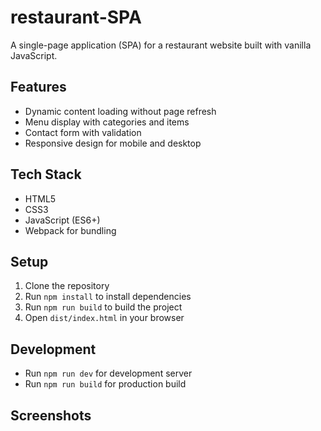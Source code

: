 # restaurant-SPA
A single-page application (SPA) for a restaurant website built with vanilla JavaScript.

## Features
- Dynamic content loading without page refresh
- Menu display with categories and items
- Contact form with validation
- Responsive design for mobile and desktop

## Tech Stack
- HTML5
- CSS3
- JavaScript (ES6+)
- Webpack for bundling

## Setup
1. Clone the repository
2. Run `npm install` to install dependencies
3. Run `npm run build` to build the project
4. Open `dist/index.html` in your browser

## Development
- Run `npm run dev` for development server
- Run `npm run build` for production build

## Screenshots